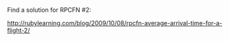 Find a solution for RPCFN #2:

http://rubylearning.com/blog/2009/10/08/rpcfn-average-arrival-time-for-a-flight-2/
